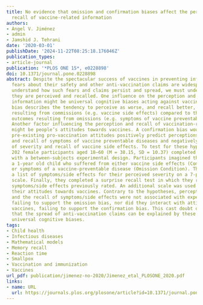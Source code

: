 ```yaml
---
title: No evidence that omission and confirmation biases affect the perception and
  recall of vaccine-related information
authors:
- Ángel V. Jiménez
- admin
- Jamshid J. Tehrani
date: '2020-03-01'
publishDate: '2024-11-22T08:25:18.176046Z'
publication_types:
- article-journal
publication: '*PLOS ONE 15*, e0228898'
doi: 10.1371/journal.pone.0228898
abstract: Despite the spectacular success of vaccines in preventing infectious diseases,
  fears about their safety and other anti-vaccination claims are widespread. To better
  understand how such fears and claims persist and spread, we must understand how
  they are perceived and recalled. One influence on the perception and recall of vaccination-related
  information might be universal cognitive biases acting against vaccination. An omission
  bias describes the tendency to perceive as worse, and recall better, bad outcomes
  resulting from commissions (e.g. vaccine side effects) compared to the same bad
  outcomes resulting from omissions (e.g. symptoms of vaccine preventable diseases).
  Another factor influencing the perception and recall of vaccination-related information
  might be people’s attitudes towards vaccines. A confirmation bias would mean that
  pre-existing pro-vaccination attitudes positively predict perceptions of severity
  and recall of symptoms of vaccine preventable diseases and negatively predict perceptions
  of severity and recall of vaccine side effects. To test for these hypothesized biases,
  202 female participants aged 18–60 (M = 38.15, SD = 10.37) completed an online experiment
  with a between-subjects experimental design. Participants imagined that they had
  a 1-year old child who suffered from either vaccine side effects (Commission Condition)
  or symptoms of a vaccine-preventable disease (Omission Condition). They then rated
  a list of symptoms/side effects for their perceived severity on a 7-point Likert
  scale. Finally, they completed a surprise recall test in which they recalled the
  symptoms/side effects previously rated. An additional scale was used to measure
  their attitudes towards vaccines. Contrary to the hypotheses, perceptions of severity
  and the recall of symptoms/side effects were not associated with experimental condition,
  failing to support the omission bias, nor did they interact with attitudes towards
  vaccines, failing to support the confirmation bias. This cast doubt on the possibility
  that the spread of anti-vaccination claims can be explained by these particular
  universal cognitive biases.
tags:
- Child health
- Infectious diseases
- Mathematical models
- Memory recall
- Reaction time
- Smallpox
- Vaccination and immunization
- Vaccines
url_pdf: publication/jimenez-no-2020/Jimenez_etal_PLOSONE_2020.pdf
links:
- name: URL
  url: https://journals.plos.org/plosone/article?id=10.1371/journal.pone.0228898
---
```


